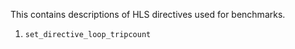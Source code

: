 This contains descriptions of HLS directives used for benchmarks.

1. `set_directive_loop_tripcount`
